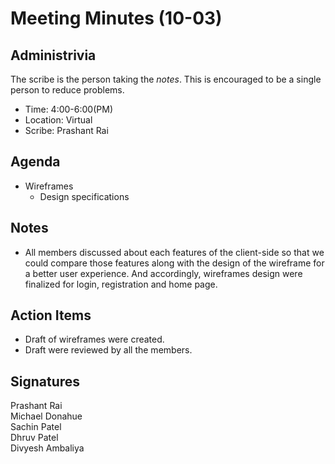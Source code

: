
# Meeting Minutes (10-03)

## Administrivia
The scribe is the person taking the _notes_. This is encouraged to be a single person to reduce problems.
* Time: 4:00-6:00(PM)
* Location: Virtual
* Scribe: Prashant Rai

## Agenda
* Wireframes
  * Design specifications

## Notes
* All members discussed about each features of the client-side so that we could compare those features along with the design of the wireframe for a better user experience. And accordingly, wireframes design were finalized for login, registration and home page.


## Action Items
* Draft of wireframes were created.
* Draft were reviewed by all the members.

## Signatures
Prashant Rai  
Michael Donahue   
Sachin Patel   
Dhruv Patel   
Divyesh Ambaliya
